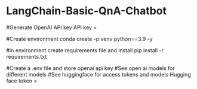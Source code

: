 # LangChain-Basic-QnA-Chatbot

#Generate OpenAI API key
API key = <you can get from openai account>

#Create environment
conda create -p venv python==3.9 -y

#in environment create requirements file and install
pip install -r requirements.txt

#Create a .env file and store openai api key
#See open ai models for different models
#See huggingface for access tokens and models
Hugging face token = <you can get from huggingface account>

